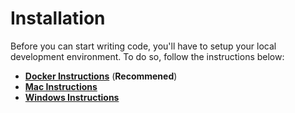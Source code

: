 # Installation

Before you can start writing code, you'll have to setup your local development environment. To do so, follow the instructions below:

* [**Docker Instructions**](/getting-started/installation/docker.md) (**Recommened**)
* [**Mac Instructions**](/getting-started/installation/mac.md)
* [**Windows Instructions**](/getting-started/installation/windows.md)



